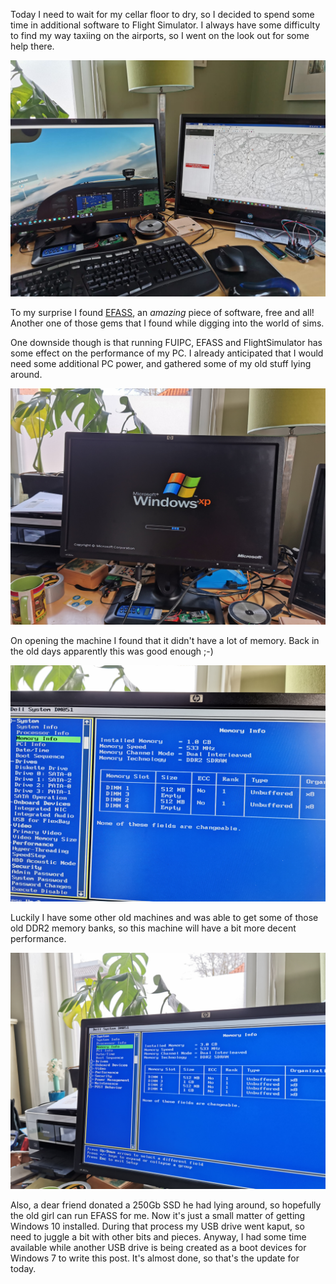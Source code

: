 Today I need to wait for my cellar floor to dry, so I decided to spend some time in additional software to Flight Simulator. I always have some difficulty to find my way taxiing on the airports, so I went on the look out for some help there.

![EFASS](assets/efass.jpg)

To my surprise I found [EFASS](https://www.froom.de/), an *amazing* piece of software, free and all! Another one of those gems that I found while digging into the world of sims.

One downside though is that running FUIPC, EFASS and FlightSimulator has some effect on the performance of my PC. I already anticipated that I would need some additional PC power, and gathered some of my old stuff lying around.

![Some old stuff](assets/old-pc.jpg)

On opening the machine I found that it didn't have a lot of memory. Back in the old days apparently this was good enough ;-)

![Low memory](assets/memory-1.jpg)

Luckily I have some other old machines and was able to get some of those old DDR2 memory banks, so this machine will have a bit more decent performance.

![Better memory](assets/memory-2.jpg)

Also, a dear friend donated a 250Gb SSD he had lying around, so hopefully the old girl can run EFASS for me. Now it's just a small matter of getting Windows 10 installed. During that process my USB drive went kaput, so need to juggle a bit with other bits and pieces. Anyway, I had some time available while another USB drive is being created as a boot devices for Windows 7 to write this post. It's almost done, so that's the update for today.